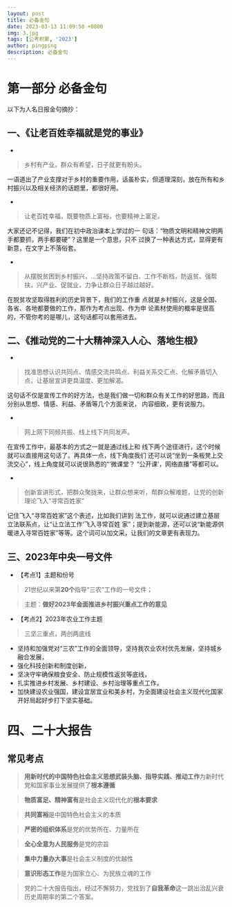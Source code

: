 ```yaml
---
layout: post
title: 必备金句
date: 2023-03-13 11:09:50 +0800
img: 3.jpg
tags: [公考积累, '2023']
author: pingping
description: 必备金句
---
```


# 第一部分 必备金句

以下为人名日报金句摘抄：

## 一、《让老百姓幸福就是党的事业》
* 
> 乡村有产业，群众有希望，日子就更有盼头。

一语道出了产业支撑对于乡村的重要作用，话虽朴实，但道理深刻，放在所有和乡村振兴以及相关经济的话题里，都很好用。

* 
> 让老百姓幸福，既要物质上富裕，也要精神上富足。

大家还记不记得，我们在初中政治课本上学过的一
句话：“物质文明和精神文明两手都要抓，两手都要硬”？这里是一个意思，只不
过换了一种表达方式，显得更有新意，在文字上不落俗套。

* 
> 从摆脱贫困到乡村振兴，…坚持政策不留白、工作不断档，防返贫、强帮扶，兴产业、促就业，力争让群众日子越过越好。

在脱贫攻坚取得胜利的历史背景下，我们的工作重
点就是乡村振兴，这是全国、各省、各地都要做的工作，那作为考点出现、作为申
论素材使用的概率是很高的，不管你考的是哪儿，这句话都可以套用进去。

## 二、《推动党的二十大精神深入人心、落地生根》
* 
> 找准思想认识共同点、情感交流共鸣点、利益关系交汇点、化解矛盾切入点，让基层宣讲更具温度、更加解渴。

这句话不仅是宣传工作的好方法，也是我们做一切和群众有关工作的好思路，而且分别从思想、情感、利益、矛盾等几个方面来说，
内容细致，更有说服力。

* 
> 网上网下同频共振、线上线下共同发声。

在宣传工作中，最基本的方式之一就是通过线上和
线下两个途径进行，这个时候就可以直接用这句话了。再具体一点，线下角度我们
还可以说“坐到一条板凳上交流交心”，线上角度就可以说很熟悉的“‘微课堂？
“公开课’，网络直播”等都可以。

* 
> 创新宣讲形式，把群众聚拢来，让群众想来听，帮群众解难题，让党的创新理论飞入“寻常百姓家”

记住飞入“寻常百姓家”这个表述，比如我们讲到
法工作，就可以说通过建立基层立法联系点，让“让立法工作‘飞入寻常百姓
家”；提到新能源，还可以说“新能源供暖进入寻常百姓家”等等。这个词可以加文采，让我们的文章更有表现力。

## 三、2023年中央一号文件

* 【考点1】主题和份号

>  21世纪以来第**20个**指导“三农”工作的一号文件；

> 主题：**做好2023年金面推进乡村振兴重点工作的意见**

* 【考点2】2023年农业工作主题

> 三坚三重点，两创两底线

* 坚持和加强党对“三农”工作的全面领导，坚持我农业农村优先发展，坚持城乡融合发展，
* 强化科技创新和制度创新，
* 坚决守牢确保粮食安全、防止规模性返贫等底线，
* 扎实推进乡村发展、乡村建设、乡村治理等重点工作，
* 加快建设农业强国，建设宜居宜业和美乡村，为全面建设社会主义现代化国家开好局起好步打下坚实基础。



# 四、二十大报告

## 常见考点

> **用新时代的中国特色社会主义思想武装头脑、指导实践、推动工作**为新时代党和国家事业发展提供了**根本遵循**

> **物质富足、精神富有**是社会主义现代化的**根本要求**

> **共同富裕**是中国特色社会主义的本质

> **严密的组织体系**是党的优势所在、力量所在

> **全心全意为人民服务**是党的宗旨

> **集中力量办大事**是社会主义制度的优越性

> **意识形态工作**是为国家立心、为民族立魂的工作

> 党的二十大报告指出，经过不懈努力，党找到了**自我革命**这一跳出治乱兴衰历史周期率的第二个答案。